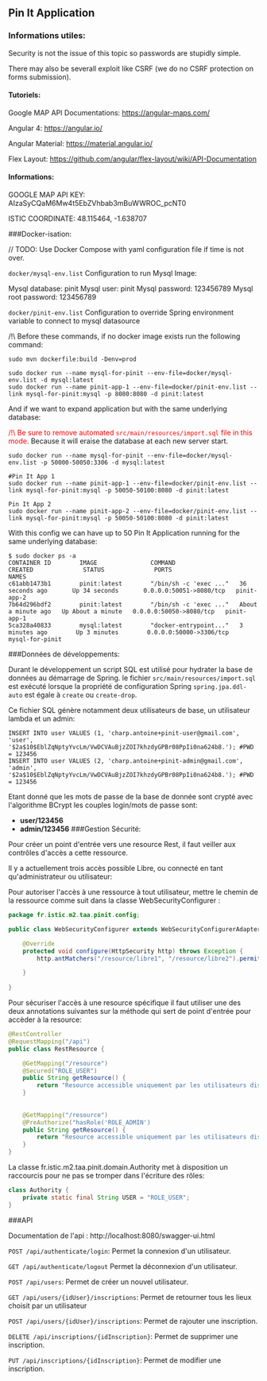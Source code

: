 Pin It Application
-

### Informations utiles:

Security is not the issue of this topic so passwords are stupidly simple.

There may also be severall exploit like CSRF (we do no CSRF protection on forms submission).

#### Tutoriels:

Google MAP API Documentations: https://angular-maps.com/

Angular 4: https://angular.io/

Angular Material: https://material.angular.io/

Flex Layout: https://github.com/angular/flex-layout/wiki/API-Documentation

#### Informations:
GOOGLE MAP API KEY: AIzaSyCQaM6Mw4t5EbZVhbab3mBuWWROC_pcNT0

ISTIC COORDINATE: 48.115464, -1.638707


###Docker-isation:

// TODO: Use Docker Compose with yaml configuration file if time is not over.

`docker/mysql-env.list` Configuration to run Mysql Image:

Mysql database: pinit
Mysql user: pinit
Mysql password: 123456789
Mysql root password: 123456789

`docker/pinit-env.list` Configuration to override Spring environment variable to connect to mysql datasource

/!\ Before these commands, if no docker image exists run the following command:
```Shell
sudo mvn dockerfile:build -Denv=prod
```

```Shell
sudo docker run --name mysql-for-pinit --env-file=docker/mysql-env.list -d mysql:latest
sudo docker run --name pinit-app-1 --env-file=docker/pinit-env.list --link mysql-for-pinit:mysql -p 8080:8080 -d pinit:latest
```


And if we want to expand application but with the same underlying database:

<span style="color:red;">/!\ Be sure to remove automated `src/main/resources/import.sql` file in this mode.</span>
Because it will eraise the database at each new server start.

```Shell
sudo docker run --name mysql-for-pinit --env-file=docker/mysql-env.list -p 50000-50050:3306 -d mysql:latest

#Pin It App 1
sudo docker run --name pinit-app-1 --env-file=docker/pinit-env.list --link mysql-for-pinit:mysql -p 50050-50100:8080 -d pinit:latest

Pin It App 2
sudo docker run --name pinit-app-2 --env-file=docker/pinit-env.list --link mysql-for-pinit:mysql -p 50050-50100:8080 -d pinit:latest

```

With this config we can have up to 50 Pin It Application running for the same underlying database:
```Shell
$ sudo docker ps -a
CONTAINER ID        IMAGE               COMMAND                  CREATED              STATUS              PORTS                     NAMES
c61abb1473b1        pinit:latest        "/bin/sh -c 'exec ..."   36 seconds ago       Up 34 seconds       0.0.0.0:50051->8080/tcp   pinit-app-2
7b64d296bdf2        pinit:latest        "/bin/sh -c 'exec ..."   About a minute ago   Up About a minute   0.0.0.0:50050->8080/tcp   pinit-app-1
5ca328a40833        mysql:latest        "docker-entrypoint..."   3 minutes ago        Up 3 minutes        0.0.0.0:50000->3306/tcp   mysql-for-pinit
```
###Données de développements:

Durant le développement un script SQL est utilisé pour hydrater la base de données au démarrage de Spring.
le fichier `src/main/resources/import.sql` est exécuté lorsque la propriété de configuration Spring `spring.jpa.ddl-auto` est égale à `create` ou `create-drop`.

Ce fichier SQL génère notamment deux utilisateurs de base, un utilisateur lambda et un admin:

```mysql
INSERT INTO user VALUES (1, 'charp.antoine+pinit-user@gmail.com', 'user', '$2a$10$EblZqNptyYvcLm/VwDCVAuBjzZOI7khzdyGPBr08PpIi0na624b8.'); #PWD = 123456
INSERT INTO user VALUES (2, 'charp.antoine+pinit-admin@gmail.com', 'admin', '$2a$10$EblZqNptyYvcLm/VwDCVAuBjzZOI7khzdyGPBr08PpIi0na624b8.'); #PWD = 123456
```

Etant donné que les mots de passe de la base de donnée sont crypté avec l'algorithme BCrypt les couples login/mots de passe sont:

* **user/123456**
* **admin/123456**
###Gestion Sécurité:

Pour créer un point d'entrée vers une resource Rest, il faut veiller aux contrôles d'accès a cette ressource.

Il y a actuellement trois accès possible Libre, ou connecté en tant qu'administrateur ou utilisateur:

Pour autoriser l'accès à une ressource à tout utilisateur, mettre le chemin de la ressource comme suit dans la classe WebSecurityConfigurer :

```java
package fr.istic.m2.taa.pinit.config;

public class WebSecurityConfigurer extends WebSecurityConfigurerAdapter {

    @Override
    protected void configure(HttpSecurity http) throws Exception {
        http.antMatchers("/resource/libre1", "/resource/libre2").permitAll();

    }
    
}
```
    
    
Pour sécuriser l'accès à une resource spécifique il faut utiliser une des deux annotations suivantes sur la méthode qui sert de point d'entrée pour accèder à la resource:

```java
@RestController
@RequestMapping("/api")
public class RestResource {

    @GetMapping("/resource")
    @Secured("ROLE_USER")
    public String getResource() {
        return "Resource accessible uniquement par les utilisateurs disposant du rôle ROLE_USER";
    }
    
    
    @GetMapping("/resource")
    @PreAuthorize("hasRole('ROLE_ADMIN')
    public String getResource() {
        return "Resource accessible uniquement par les utilisateurs disposant du rôle ROLE_ADMIN";
    }
}
```

La classe fr.istic.m2.taa.pinit.domain.Authority met à disposition un raccourcis pour ne pas se tromper dans l'écriture des rôles:
    
```java
class Authority {
    private static final String USER = "ROLE_USER";
}
```

###API

Documentation de l'api : http://localhost:8080/swagger-ui.html

`POST /api/authenticate/login`: Permet la connexion d'un utilisateur.

`GET /api/authenticate/logout` Permet la déconnexion d'un utilisateur.

`POST /api/users`: Permet de créer un nouvel utilisateur.

`GET /api/users/{idUser}/inscriptions`: Permet de retourner tous les lieux choisit par un utilisateur

`POST /api/users/{idUser}/inscriptions`: Permet de rajouter une inscription.

`DELETE /api/inscriptions/{idInscription}`: Permet de supprimer une inscription.

`PUT /api/inscriptions/{idInscription}`: Permet de modifier une inscription.